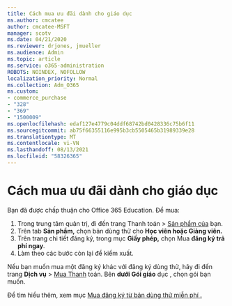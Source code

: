 ```yaml
---
title: Cách mua ưu đãi dành cho giáo dục
ms.author: cmcatee
author: cmcatee-MSFT
manager: scotv
ms.date: 04/21/2020
ms.reviewer: drjones, jmueller
ms.audience: Admin
ms.topic: article
ms.service: o365-administration
ROBOTS: NOINDEX, NOFOLLOW
localization_priority: Normal
ms.collection: Adm_O365
ms.custom:
- commerce_purchase
- "328"
- "369"
- "1500009"
ms.openlocfilehash: edaf127e4779c04ddf68742bd0428336c75b6f11
ms.sourcegitcommit: ab75f66355116e995b3cb5505465b31989339e28
ms.translationtype: MT
ms.contentlocale: vi-VN
ms.lasthandoff: 08/13/2021
ms.locfileid: "58326365"
---
```

# <a name="how-to-purchase-an-education-offer"></a>Cách mua ưu đãi dành cho giáo dục

Bạn đã được chấp thuận cho Office 365 Education. Để mua:
  
1. Trong trung tâm quản  trị, đi đến trang Thanh toán \> [Sản phẩm của](https://go.microsoft.com/fwlink/p/?linkid=842054) bạn.
2. Trên tab **Sản phẩm,** chọn bản dùng thử cho **Học viên hoặc Giảng viên.**
3. Trên trang chi tiết đăng ký, trong mục **Giấy phép,** chọn Mua **đăng ký trả phí ngay**.
4. Làm theo các bước còn lại để kiểm xuất.

Nếu bạn muốn mua một đăng ký khác với đăng ký dùng thử, hãy đi đến trang **Dịch vụ** \> [Mua Thanh](https://go.microsoft.com/fwlink/p/?linkid=868433) toán. Bên **dưới Gói giáo** dục , chọn gói bạn muốn.

Để tìm hiểu thêm, xem mục [Mua đăng ký từ bản dùng thử miễn phí .](https://docs.microsoft.com/microsoft-365/commerce/try-or-buy-microsoft-365#buy-a-subscription-from-your-free-trial)